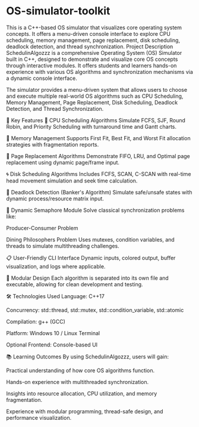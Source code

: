 # OS-simulator-toolkit
This is a C++-based OS simulator that visualizes core operating system concepts. It offers a menu-driven console interface to explore CPU scheduling, memory management, page replacement, disk scheduling, deadlock detection, and thread synchronization.
Project Description
SchedulinAlgozzz is a comprehensive Operating System (OS) Simulator built in C++, designed to demonstrate and visualize core OS concepts through interactive modules. It offers students and learners hands-on experience with various OS algorithms and synchronization mechanisms via a dynamic console interface.

The simulator provides a menu-driven system that allows users to choose and execute multiple real-world OS algorithms such as CPU Scheduling, Memory Management, Page Replacement, Disk Scheduling, Deadlock Detection, and Thread Synchronization.

🎯 Key Features
🔄 CPU Scheduling Algorithms
Simulate FCFS, SJF, Round Robin, and Priority Scheduling with turnaround time and Gantt charts.

💾 Memory Management
Supports First Fit, Best Fit, and Worst Fit allocation strategies with fragmentation reports.

📄 Page Replacement Algorithms
Demonstrate FIFO, LRU, and Optimal page replacement using dynamic page/frame input.

🌀 Disk Scheduling Algorithms
Includes FCFS, SCAN, C-SCAN with real-time head movement simulation and seek time calculation.

🧠 Deadlock Detection (Banker's Algorithm)
Simulate safe/unsafe states with dynamic process/resource matrix input.

🔐 Dynamic Semaphore Module
Solve classical synchronization problems like:

Producer-Consumer Problem

Dining Philosophers Problem
Uses mutexes, condition variables, and threads to simulate multithreading challenges.

📋 User-Friendly CLI Interface
Dynamic inputs, colored output, buffer visualization, and logs where applicable.

🧩 Modular Design
Each algorithm is separated into its own file and executable, allowing for clean development and testing.

🛠️ Technologies Used
Language: C++17

Concurrency: std::thread, std::mutex, std::condition_variable, std::atomic

Compilation: g++ (GCC)

Platform: Windows 10 / Linux Terminal

Optional Frontend: Console-based UI

📚 Learning Outcomes
By using SchedulinAlgozzz, users will gain:

Practical understanding of how core OS algorithms function.

Hands-on experience with multithreaded synchronization.

Insights into resource allocation, CPU utilization, and memory fragmentation.

Experience with modular programming, thread-safe design, and performance visualization.
